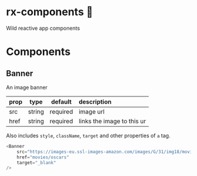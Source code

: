 # rx-components 🤘

Wild reactive app components

# Components

## Banner

An image banner

| prop |  type  | default  | description                |
| ---- | :----: | :------: | :------------------------- |
| src  | string | required | image url                  |
| href | string | required | links the image to this ur |

Also includes `style`, `className`, `target` and other properties of `a` tag.

```js
<Banner
	src="https://images-eu.ssl-images-amazon.com/images/G/31/img18/movies/1103933_750x600_gps_cn_qifq.jpg"
	href="movies/oscars"
	target="_blank"
/>
```
